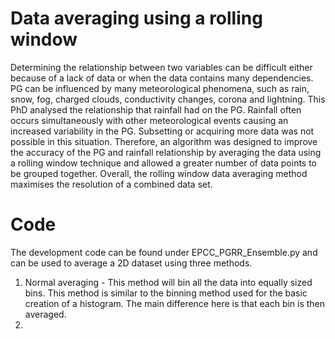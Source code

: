 # Data averaging using a rolling window
Determining the relationship between two variables can be difficult either because of a lack of data or when the data contains many dependencies. PG can be influenced by many meteorological phenomena, such as rain, snow, fog, charged clouds, conductivity changes, corona and lightning. This PhD analysed the relationship that rainfall had on the PG. Rainfall often occurs simultaneously with other meteorological events causing an increased variability in the PG. Subsetting or acquiring more data was not possible in this situation. Therefore, an algorithm was designed to improve the accuracy of the PG and rainfall relationship by averaging the data using a rolling window technique and allowed a greater number of data points to be grouped together. Overall, the rolling window data averaging method maximises the resolution of a combined data set.

# Code
The development code can be found under EPCC_PGRR_Ensemble.py and can be used to average a 2D dataset using three methods.

1) Normal averaging - This method will bin all the data into equally sized bins. This method is similar to the binning method used for the basic creation of a histogram. The main difference here is that each bin is then averaged.
2) 
